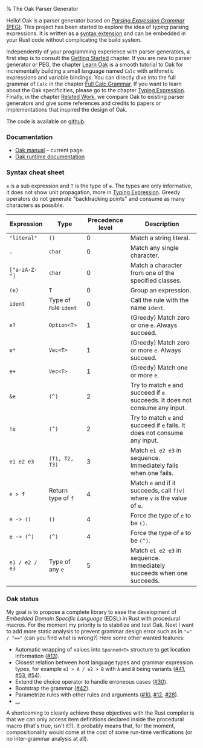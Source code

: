 % The Oak Parser Generator

Hello! Oak is a parser generator based on [_Parsing Expression Grammar_ (PEG)](https://en.wikipedia.org/wiki/Parsing_expression_grammar). This project has been started to explore the idea of _typing_ parsing expressions. It is written as a [syntax extension](https://doc.rust-lang.org/book/compiler-plugins.html) and can be embedded in your Rust code without complicating the build system.

Independently of your programming experience with parser generators, a first step is to consult the [Getting Started](getting-started.md) chapter. If you are new to parser generator or PEG, the chapter [Learn Oak](learn-oak.md) is a smooth tutorial to Oak for incrementally building a small language named `Calc` with arithmetic expressions and variable bindings. You can directly dive into the full grammar of `Calc` in the chapter [Full Calc Grammar](full-calc-grammar.md). If you want to learn about the Oak specificities, please go to the chapter [Typing Expression](typing-expression.md). Finally, in the chapter [Related Work](related-work.md), we compare Oak to existing parser generators and give some references and credits to papers or implementations that inspired the design of Oak.

The code is available on [github](https://github.com/ptal/oak).

### Documentation

* [Oak manual](http://hyc.io/oak) – current page.
* [Oak runtime documentation](http://hyc.io/oak_runtime)

### Syntax cheat sheet

`e` is a sub expression and `T` is the type of `e`. The types are only informative, it does not show unit propagation, more in [Typing Expression](typing-expression.md). Greedy operators do not generate "backtracking points" and consume as many characters as possible.

| Expression      | Type                  | Precedence level | Description |
| --------------- | --------------------- |----------------- | ----------- |
| `"literal"`     | `()`                  | 0                | Match a string literal. |
| `.`             | `char`                | 0                | Match any single character. |
| `["a-zA-Z-"]`   | `char`                | 0                | Match a character from one of the specified classes. |
| `(e)`           | `T`                   | 0                | Group an expression. |
| `ident`         | Type of rule `ident`  | 0                | Call the rule with the name `ident`. |
| `e?`            | `Option<T>`           | 1                | (Greedy) Match zero or one `e`. Always succeed. |
| `e*`            | `Vec<T>`              | 1                | (Greedy) Match zero or more `e`. Always succeed. |
| `e+`            | `Vec<T>`              | 1                | (Greedy) Match one or more `e`. |
| `&e`            | `(^)`                 | 2                | Try to match `e` and succeed if `e` succeeds. It does not consume any input. |
| `!e`            | `(^)`                 | 2                | Try to match `e` and succeed if `e` fails. It does not consume any input. |
| `e1 e2 e3`      | `(T1, T2, T3)`        | 3                | Match `e1 e2 e3` in sequence. Immediately fails when one fails. |
| `e > f`         | Return type of `f`    | 4                | Match `e` and if it succeeds, call `f(v)` where `v` is the value of `e`. |
| `e -> ()`       | `()`                  | 4                | Force the type of `e` to be `()`. |
| `e -> (^)`      | `(^)`                 | 4                | Force the type of `e` to be `(^)`. |
| `e1 / e2 / e3`  | Type of any `e`       | 5                | Match `e1 e2 e3` in sequence. Immediately succeeds when one succeeds. |

### Oak status

My goal is to propose a complete library to ease the development of *Embedded Domain Specific Language* (EDSL) in Rust with procedural macros. For the moment my priority is to stabilize and test Oak. Next I want to add more static analysis to prevent grammar design error such as in `"=" / "=="` (can you find what is wrong?) Here some other wanted features:

* Automatic wrapping of values into `Spanned<T>` structure to get location information ([#13](https://github.com/ptal/Rust.peg/issues/13)).
* Closest relation between host language types and grammar expression types, for example `e1 > A / e2 > B` with `A` and `B` being variants ([#41](https://github.com/ptal/Rust.peg/issues/41), [#53](https://github.com/ptal/Rust.peg/issues/53), [#54](https://github.com/ptal/Rust.peg/issues/54)).
* Extend the choice operator to handle erroneous cases ([#30](https://github.com/ptal/Rust.peg/issues/30)).
* Bootstrap the grammar ([#42](https://github.com/ptal/Rust.peg/issues/42)).
* Parametrize rules with other rules and arguments ([#10](https://github.com/ptal/Rust.peg/issues/10), [#12](https://github.com/ptal/Rust.peg/issues/12), [#28](https://github.com/ptal/Rust.peg/issues/28)).
* [...](https://github.com/ptal/Rust.peg/issues)

A shortcoming to cleanly achieve these objectives with the Rust compiler is that we can only access item definitions declared inside the procedural macro (that's true, isn't it?). It probably means that, for the moment, compositionality would come at the cost of some run-time verifications (or no inter-grammar analysis at all).
